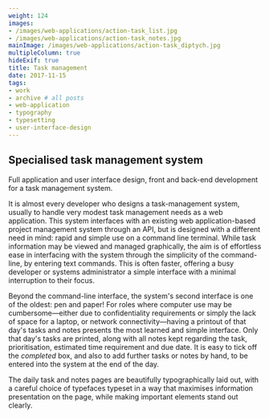 ```yaml
---
weight: 124
images:
- /images/web-applications/action-task_list.jpg
- /images/web-applications/action-task_notes.jpg
mainImage: /images/web-applications/action-task_diptych.jpg
multipleColumn: true
hideExif: true
title: Task management
date: 2017-11-15
tags:
- work
- archive # all posts
- web-application
- typography
- typesetting
- user-interface-design
---
```


## Specialised task management system

Full application and user interface design, front and back-end development for a
task management system.

It is almost every developer who designs a task-management system, usually to
handle very modest task management needs as a web application. This system
interfaces with an existing web application-based project management system
through an API, but is designed with a different need in mind: rapid and simple
use on a command line terminal. While task information may be viewed and managed
graphically, the aim is of effortless ease in interfacing with the system
through the simplicity of the command-line, by entering text commands. This is
often faster, offering a busy developer or systems administrator a simple
interface with a minimal interruption to their focus.

Beyond the command-line interface, the system's second interface is one of the
oldest: pen and paper! For roles where computer use may be cumbersome—either due
to confidentiality requirements or simply the lack of space for a laptop, or
network connectivity—having a printout of that day's tasks and notes
presents the most learned and simple interface. Only that day's tasks are
printed, along with all notes kept regarding the task, prioritisation, estimated
time requirement and due date. It is easy to tick off the _completed_ box, and
also to add further tasks or notes by hand, to be entered into the system at the
end of the day.

The daily task and notes pages are beautifully typographically laid out, with a
careful choice of typefaces typeset in a way that maximises information
presentation on the page, while making important elements stand out clearly.
